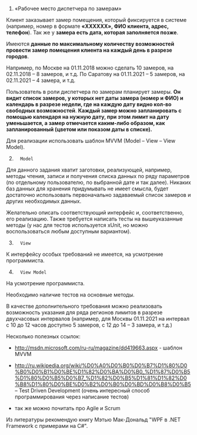 ﻿1. «Рабочее место диспетчера по замерам»

Клиент заказывает замер помещения, который фиксируется в системе (например, номер в формате **«XXXXXX», ФИО клиента,
адрес, телефон**).
Так же у **замера есть дата, которая заполняется позже**.

Имеются **данные по максимальному количеству возможностей провести замер помещения клиента на каждый день в разрезе
городов**.

Например, по Москве на 01.11.2018 можно сделать 10 замеров, на 02.11.2018 – 8 замеров,
и т.д. По Саратову на 01.11.2021 – 5 замеров, на 02.11.2021 – 4 замера, и т.д.

Пользователь в роли диспетчера по замерам планирует замеры. **Он видит список замеров, у которых нет даты замера (номер и
ФИО) и календарь в разрезе недели, где на каждую дату видно кол-во свободных возможностей**. 
**Каждый замер можно запланировать с помощью календаря на нужную дату, при этом лимит на дату уменьшается, а замер отмечается каким-либо
образом, как запланированный (цветом или показом даты в списке).**

Для реализации использовать шаблон MVVM (Model – View – View Model).

2.       Model

Для данного задания хватит заготовки, реализующей, например, методы чтения, записи и получения списка данных по ряду
параметров (по отдельному пользователю, по выбранной дате и так далее). Никаких баз данных для хранения придумывать не
имеет смысла, будет достаточно использовать первоначально задаваемый список замеров и других необходимых данных.

Желательно описать соответствующий интерфейс и, соответственно, его реализацию. Также требуется написать тесты на
вышеуказанные методы (у нас для тестов используется xUnit, но можно воспользоваться любым доступным вариантом).

3.       View

К интерфейсу особых требований не имеется, на усмотрение программиста.

4.       View Model

На усмотрение программиста.

Необходимо наличие тестов на основные методы.

В качестве дополнительного требования можно реализовать возможность указания для ряда регионов лимитов в разрезе
двухчасовых интервалов (например, для Москвы 01.11.2021 на интервал с 10 до 12 часов доступно 5 замеров, с 12 до 14 – 3
замера, и т.д.)

Несколько полезных ссылок:

- http://msdn.microsoft.com/ru-ru/magazine/dd419663.aspx  - шаблон MVVM

- http://ru.wikipedia.org/wiki/%D0%A0%D0%B0%D0%B7%D1%80%D0%B0%D0%B1%D0%BE%D1%82%D0%BA%D0%B0_%D1%87%D0%B5%D1%80%D0%B5%D0%B7_%D1%82%D0%B5%D1%81%D1%82%D0%B8%D1%80%D0%BE%D0%B2%D0%B0%D0%BD%D0%B8%D0%B5
  – Test Driven Development (очень интересный способ программирования через написание тестов)

- так же можно почитать про Agile и Scrum

Из литературы рекомендую книгу Мэтью Мак-Дональд "WPF в .NET Framework с примерами на C#".